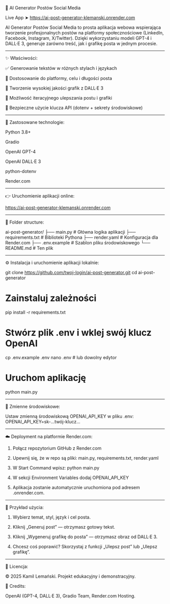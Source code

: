 📱 AI Generator Postów Social Media

Live App ➤ https://ai-post-generator-klemanski.onrender.com

AI Generator Postów Social Media to prosta aplikacja webowa wspierająca tworzenie profesjonalnych postów na platformy społecznościowe (LinkedIn, Facebook, Instagram, X/Twitter). Dzięki wykorzystaniu modeli GPT-4 i DALL·E 3, generuje zarówno treść, jak i grafikę posta w jednym procesie.

------------
✨ Właściwości:

✅ Generowanie tekstów w różnych stylach i językach

🎯 Dostosowanie do platformy, celu i długości posta

🎨 Tworzenie wysokiej jakości grafik z DALL·E 3

🔁 Możliwość iteracyjnego ulepszania postu i grafiki

🔐 Bezpieczne użycie klucza API (dotenv + sekrety środowiskowe)

-------------
🧪 Zastosowane technologie:

Python 3.8+

Gradio

OpenAI GPT-4

OpenAI DALL·E 3

python-dotenv

Render.com

------------
👉 Uruchomienie aplikacji online:

https://ai-post-generator-klemanski.onrender.com

------------
📂 Folder structure:

ai-post-generator/
├── main.py              # Główna logika aplikacji
├── requirements.txt     # Biblioteki Pythona
├── render.yaml          # Konfiguracja dla Render.com
├── .env.example         # Szablon pliku środowiskowego
└── README.md            # Ten plik

------------
⚙️ Instalacja i uruchomienie aplikacji lokalnie:

git clone https://github.com/twoj-login/ai-post-generator.git
cd ai-post-generator

# Zainstaluj zależności
pip install -r requirements.txt

# Stwórz plik .env i wklej swój klucz OpenAI
cp .env.example .env
nano .env  # lub dowolny edytor

# Uruchom aplikację
python main.py

------------
🔐 Zmienne środowiskowe:

Ustaw zmienną środowiskową OPENAI_API_KEY w pliku .env:
OPENAI_API_KEY=sk-...twój-klucz...

------------
☁️ Deployment na platformie Render.com:

1. Połącz repozytorium GitHub z Render.com
   
2. Upewnij się, że w repo są pliki: main.py, requirements.txt, render.yaml
   
3. W Start Command wpisz: python main.py
   
4. W sekcji Environment Variables dodaj OPENAI_API_KEY
   
5. Aplikacja zostanie automatycznie uruchomiona pod adresem .onrender.com.

------------
📌 Przykład użycia:

1. Wybierz temat, styl, język i cel posta.

2. Kliknij „Generuj post” — otrzymasz gotowy tekst.

3. Kliknij „Wygeneruj grafikę do posta” — otrzymasz obraz od DALL·E 3.

4. Chcesz coś poprawić? Skorzystaj z funkcji „Ulepsz post” lub „Ulepsz grafikę”.

------------
📝 Licencja:

© 2025 Kamil Lemański. Projekt edukacyjny i demonstracyjny.

🙏 Credits:

OpenAI (GPT-4, DALL·E 3), 
Gradio Team, 
Render.com Hosting.
